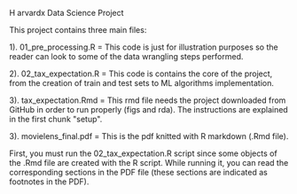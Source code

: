 H
arvardx Data Science Project

This project contains three main files:

1). 01_pre_processing.R = This code is just for illustration purposes so the reader can look to some of the data wrangling steps performed.

2). 02_tax_expectation.R = This code is contains the core of the project, from the creation of train and test sets to ML algorithms implementation.

3). tax_expectation.Rmd = This rmd file needs the project downloaded from GitHub in order to run properly (figs and rda). The instructions are explained in the first chunk "setup".

3). movielens_final.pdf = This is the pdf knitted with R markdown (.Rmd file). 

First, you must run the 02_tax_expectation.R script since some objects of the .Rmd file are created with the R script. While running it, you can read the corresponding sections in the PDF file (these sections are indicated as footnotes in the PDF).

